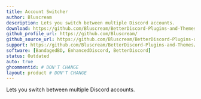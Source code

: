 ```yaml
---
title: Account Switcher
author: Bluscream
description: Lets you switch between multiple Discord accounts.
download: https://github.com/Bluscream/BetterDiscord-Plugins-and-Themes/blob/indev/src/plugins/AccountSwitcher.plugin.js
github_profile_url: https://github.com/Bluscream/
github_source_url: https://github.com/Bluscream/BetterDiscord-Plugins-and-Themes/blob/indev/src/plugins/AccountSwitcher.plugin.js
support: https://github.com/Bluscream/BetterDiscord-Plugins-and-Themes/issues
software: [BandagedBD, EnhancedDiscord, BetterDiscord]
status: Outdated
auto: true
ghcommentid: # DON'T CHANGE
layout: product # DON'T CHANGE
---
```

Lets you switch between multiple Discord accounts.